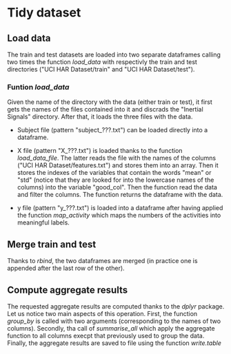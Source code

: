 # Tidy dataset


## Load data
The train and test datasets are loaded into two separate dataframes calling two times the function *load_data* with respectivly the train and test directories ("UCI HAR Dataset/train" and "UCI HAR Dataset/test").


### Funtion *load_data*

Given the name of the directory with the data (either train or test), it first gets the names of the files contained into it and discrads the "Inertial Signals" directory. After that, it loads the three files with the data.
* Subject file (pattern "subject_???.txt") can be loaded directly into a dataframe.
* X file (pattern "X_???.txt") is loaded thanks to the function *load_data_file*. The latter reads the file with the names of the columns ("UCI HAR Dataset/features.txt") and stores them into an array. Then it stores the indexes of the variables that contain the words "mean" or "std" (notice that they are looked for into the lowercase names of the columns) into the variable "good_col". Then the function read the data and filter the columns. The function returns the dataframe with the data.

* y file (pattern "y_???.txt") is loaded into a dataframe after having applied the function *map_activity* which maps the numbers of the activities into meaningful labels. 

## Merge train and test
Thanks to *rbind*, the two dataframes are merged (in practice one is appended after the last row of the other).

## Compute aggregate results
The requested aggregate results are computed thanks to the *dplyr* package. Let us notice two main aspects of this operation. First, the function *group_by* is called with two arguments (corresponding to the names of two columns). Secondly, tha call of *summarise_all* which apply the aggregate function to all columns execpt that previously used to group the data. Finally, the aggregate results are saved to file using the function *write.table*



